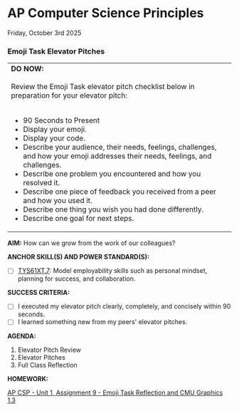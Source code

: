 # AP Computer Science Principles
Friday, October 3rd 2025

### Emoji Task Elevator Pitches
<table>
  <tr>
    <td>
      <b>DO NOW:</b><br><br>
      Review the Emoji Task elevator pitch checklist below in preparation for your elevator pitch:<br><br>
      <ul>
        <li>90 Seconds to Present</li>
        <li>Display your emoji.</li>
        <li>Display your code.</li>
        <li>Describe your audience, their needs, feelings, challenges, and how your emoji addresses their needs, feelings, and challenges.</li>
        <li>Describe one problem you encountered and how you resolved it.</li>
        <li>Describe one piece of feedback you received from a peer and how you used it.</li>
        <li>Describe one thing you wish you had done differently.</li>
        <li>Describe one goal for next steps.</li>
      </ul>
    </td>
  </tr>
</table>

**AIM:** How can we grow from the work of our colleagues?

**ANCHOR SKILL(S) AND POWER STANDARD(S):** 

 - [ ] <ins>TYS61XT.7</ins>: Model employability skills such as personal mindset, planning for success, and collaboration.
 
**SUCCESS CRITERIA:**
- [ ] I executed my elevator pitch clearly, completely, and concisely within 90 seconds.
- [ ] I learned something new from my peers' elevator pitches.

**AGENDA:**

1. Elevator Pitch Review
2. Elevator Pitches
3. Full Class Reflection

**HOMEWORK:** 

[AP CSP - Unit 1, Assignment 9 - Emoji Task Reflection and CMU Graphics 1.3](https://github.com/MrJSwotinsky/AP_Computer_Science_Principles_2025_2026/blob/main/Unit_1_Intro_to_CMU_Graphics/Assignments/Assignment_09_Emoji_Task_Reflection_and_CMU_Graphics_1.3.md)
